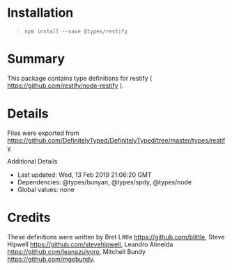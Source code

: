 # Installation
> `npm install --save @types/restify`

# Summary
This package contains type definitions for restify ( https://github.com/restify/node-restify ).

# Details
Files were exported from https://github.com/DefinitelyTyped/DefinitelyTyped/tree/master/types/restify

Additional Details
 * Last updated: Wed, 13 Feb 2019 21:06:20 GMT
 * Dependencies: @types/bunyan, @types/spdy, @types/node
 * Global values: none

# Credits
These definitions were written by Bret Little <https://github.com/blittle>, Steve Hipwell <https://github.com/stevehipwell>, Leandro Almeida <https://github.com/leanazulyoro>, Mitchell Bundy <https://github.com/mgebundy>.
